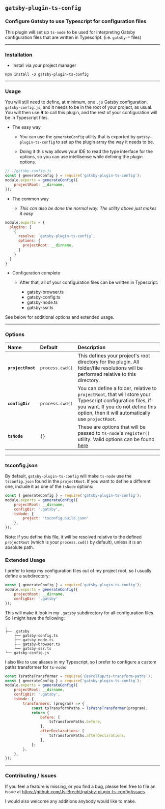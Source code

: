 ## `gatsby-plugin-ts-config`

### Configure Gatsby to use Typescript for configuration files

This plugin will set up `ts-node` to be used for interpreting Gatsby configuration files
that are written in Typescript. (i.e. `gatsby-*` files)

---

### Installation

* Install via your project manager

```shell
npm install -D gatsby-plugin-ts-config
```

---

### Usage

You will still need to define, at minimum, one `.js` Gatsby configuration, `gatsby-config.js`,
and it needs to be in the root of your project, as usual.  You will then use _**it**_ to call this
plugin, and the rest of your configuration will be in Typescript files.

* The easy way

  * You can use the `generateConfig` utility that is exported by `gatsby-plugin-ts-config` to set up the
plugin array the way it needs to be.

  * Doing it this way allows your IDE to read the type interface for the options, so you can use intellisense
  while defining the plugin options.

```js
// ./gatsby-config.js
const { generateConfig } = require('gatsby-plugin-ts-config');
module.exports = generateConfig({
    projectRoot: __dirname,
});
```

* The common way

  * _This can also be done the normal way.  The utility above just makes it easy_

```js
module.exports = {
  plugins: [
    {
      resolve: `gatsby-plugin-ts-config`,
      options: {
        projectRoot: __dirname,
      }
    }
  ]
}
```

* Configuration complete

  * After that, all of your configuration files can be written in Typescript:

    * gatsby-browser.ts
    * gatsby-config.ts
    * gatsby-node.ts
    * gatsby-ssr.ts

See below for additional options and extended usage.

---

### Options

|Name|Default|Description|
|:---|:------|:----------|
|**`projectRoot`**|`process.cwd()`|This defines your project's root directory for the plugin.  All folder/file resolutions will be performed relative to this directory.|
|**`configDir`**|`process.cwd()`|You can define a folder, relative to `projectRoot`, that will store your Typescript configuration files, if you want.  If you do not define this option, then it will automatically use `projectRoot`.|
|**`tsNode`**|`{}`|These are options that will be passed to `ts-node`'s `register()` utility.  Valid options can be found [here](https://github.com/TypeStrong/ts-node#cli-and-programmatic-options)|

---

### tsconfig.json

By default, `gatsby-plugin-ts-config` will make `ts-node` use the `tsconfig.json` found in the `projectRoot`.  If you want to define a different one, include it as one of the `tsNode` options:

```js
const { generateConfig } = require('gatsby-plugin-ts-config');
module.exports = generateConfig({
    projectRoot: __dirname,
    configDir: '.gatsby',
    tsNode: {
        project: 'tsconfig.build.json'
    },
});
```

Note: if you define this file, it will be resolved relative to the defined `projectRoot` (which is your `process.cwd()` by default), unless it is an absolute path.

### Extended Usage

I prefer to keep my configuration files out of my project root, so I usually define a subdirectory:

```js
const { generateConfig } = require('gatsby-plugin-ts-config');
module.exports = generateConfig({
    projectRoot: __dirname,
    configDir: '.gatsby'
});
```

This will make it look in my `.gatsby` subdirectory for all configuration files.  So I might have the following:

```text
.
├── .gatsby
    ├── gatsby-config.ts
    ├── gatsby-node.ts
    ├── gatsby-browser.ts
    └── gatsby-ssr.ts
└── gatsby-config.js
```

I also like to use aliases in my Typescript, so I prefer to configure a custom paths transformer for `ts-node`:

```js
const TsPathsTransformer = require('@zerollup/ts-transform-paths');
const { generateConfig } = require('gatsby-plugin-ts-config');
module.exports = generateConfig({
    projectRoot: __dirname,
    configDir: '.gatsby',
    tsNode: {
        transformers: (program) => {
            const tsTransformPaths = TsPathsTransformer(program);
            return {
                before: [
                    tsTransformPaths.before,
                ],
                afterDeclarations: [
                    tsTransformPaths.afterDeclarations,
                ],
            };
        },
    },
});
```

---

### Contributing / Issues

If you feel a feature is missing, or you find a bug, please feel free to file an issue at <https://github.com/Js-Brecht/gatsby-plugin-ts-config/issues>.

I would also welcome any additions anybody would like to make.
